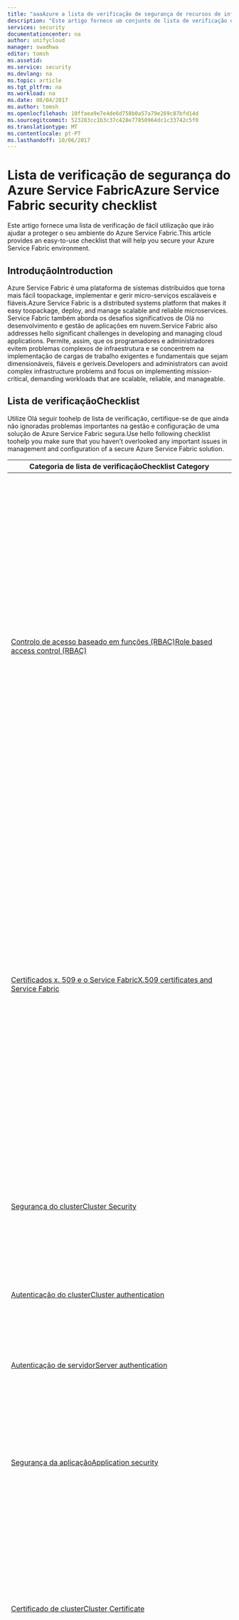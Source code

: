 ```yaml
---
title: "aaaAzure a lista de verificação de segurança de recursos de infraestrutura do serviço | Microsoft Docs"
description: "Este artigo fornece um conjunto de lista de verificação de segurança de segurança de recursos de infraestrutura do Azure."
services: security
documentationcenter: na
author: unifycloud
manager: swadhwa
editor: tomsh
ms.assetid: 
ms.service: security
ms.devlang: na
ms.topic: article
ms.tgt_pltfrm: na
ms.workload: na
ms.date: 08/04/2017
ms.author: tomsh
ms.openlocfilehash: 10ffaea9e7e4de6d758b0a57a79e269c87bfd14d
ms.sourcegitcommit: 523283cc1b3c37c428e77850964dc1c33742c5f0
ms.translationtype: MT
ms.contentlocale: pt-PT
ms.lasthandoff: 10/06/2017
---
```

# <a name="azure-service-fabric-security-checklist"></a><span data-ttu-id="a61f3-103">Lista de verificação de segurança do Azure Service Fabric</span><span class="sxs-lookup"><span data-stu-id="a61f3-103">Azure Service Fabric security checklist</span></span>
<span data-ttu-id="a61f3-104">Este artigo fornece uma lista de verificação de fácil utilização que irão ajudar a proteger o seu ambiente do Azure Service Fabric.</span><span class="sxs-lookup"><span data-stu-id="a61f3-104">This article provides an easy-to-use checklist that will help you secure your Azure Service Fabric environment.</span></span>

## <a name="introduction"></a><span data-ttu-id="a61f3-105">Introdução</span><span class="sxs-lookup"><span data-stu-id="a61f3-105">Introduction</span></span>
<span data-ttu-id="a61f3-106">Azure Service Fabric é uma plataforma de sistemas distribuídos que torna mais fácil toopackage, implementar e gerir micro-serviços escaláveis e fiáveis.</span><span class="sxs-lookup"><span data-stu-id="a61f3-106">Azure Service Fabric is a distributed systems platform that makes it easy toopackage, deploy, and manage scalable and reliable microservices.</span></span> <span data-ttu-id="a61f3-107">Service Fabric também aborda os desafios significativos de Olá no desenvolvimento e gestão de aplicações em nuvem.</span><span class="sxs-lookup"><span data-stu-id="a61f3-107">Service Fabric also addresses hello significant challenges in developing and managing cloud applications.</span></span> <span data-ttu-id="a61f3-108">Permite, assim, que os programadores e administradores evitem problemas complexos de infraestrutura e se concentrem na implementação de cargas de trabalho exigentes e fundamentais que sejam dimensionáveis, fiáveis e geríveis.</span><span class="sxs-lookup"><span data-stu-id="a61f3-108">Developers and administrators can avoid complex infrastructure problems and focus on implementing mission-critical, demanding workloads that are scalable, reliable, and manageable.</span></span>

## <a name="checklist"></a><span data-ttu-id="a61f3-109">Lista de verificação</span><span class="sxs-lookup"><span data-stu-id="a61f3-109">Checklist</span></span>
<span data-ttu-id="a61f3-110">Utilize Olá seguir toohelp de lista de verificação, certifique-se de que ainda não ignoradas problemas importantes na gestão e configuração de uma solução de Azure Service Fabric segura.</span><span class="sxs-lookup"><span data-stu-id="a61f3-110">Use hello following checklist toohelp you make sure that you haven’t overlooked any important issues in management and configuration of a secure Azure Service Fabric solution.</span></span>


|<span data-ttu-id="a61f3-111">Categoria de lista de verificação</span><span class="sxs-lookup"><span data-stu-id="a61f3-111">Checklist Category</span></span>| <span data-ttu-id="a61f3-112">Descrição</span><span class="sxs-lookup"><span data-stu-id="a61f3-112">Description</span></span> |
| ------------ | -------- |
|[<span data-ttu-id="a61f3-113">Controlo de acesso baseado em funções (RBAC)</span><span class="sxs-lookup"><span data-stu-id="a61f3-113">Role based access control (RBAC)</span></span>](https://docs.microsoft.com/en-us/azure/service-fabric/service-fabric-cluster-security-roles) | <ul><li><span data-ttu-id="a61f3-114">Controlo de acesso permite Olá administrador toolimit acesso toocertain cluster operações de cluster para diferentes grupos de utilizadores, tornando o cluster de Olá mais segura.</span><span class="sxs-lookup"><span data-stu-id="a61f3-114">Access control allows hello cluster administrator toolimit access toocertain cluster operations for different groups of users, making hello cluster more secure.</span></span></li><li><span data-ttu-id="a61f3-115">Os administradores têm capacidades de toomanagement acesso total (incluindo as capacidades de leitura/escrita).</span><span class="sxs-lookup"><span data-stu-id="a61f3-115">Administrators have full access toomanagement capabilities (including read/write capabilities).</span></span> </li><li>   <span data-ttu-id="a61f3-116">Por predefinição, os utilizadores, tem apenas capacidades de toomanagement de acesso de leitura (por exemplo, capacidades de consulta) e Olá capacidade tooresolve serviços e aplicações.</span><span class="sxs-lookup"><span data-stu-id="a61f3-116">Users, by default, have only read access toomanagement capabilities (for example, query capabilities), and hello ability tooresolve applications and services.</span></span></li></ul>|
|[<span data-ttu-id="a61f3-117">Certificados x. 509 e o Service Fabric</span><span class="sxs-lookup"><span data-stu-id="a61f3-117">X.509 certificates and Service Fabric</span></span>](https://docs.microsoft.com/en-us/azure/service-fabric/service-fabric-cluster-security) | <ul><li><span data-ttu-id="a61f3-118">[Certificados](https://docs.microsoft.com/en-us/dotnet/framework/wcf/feature-details/working-with-certificates) utilizados em clusters de cargas de trabalho de produção em execução devem ser criadas utilizando um serviço de certificado de servidor Windows corretamente configurado ou obtidas a partir de um aprovados [autoridade de certificação (CA)](https://en.wikipedia.org/wiki/Certificate_authority).</span><span class="sxs-lookup"><span data-stu-id="a61f3-118">[Certificates](https://docs.microsoft.com/en-us/dotnet/framework/wcf/feature-details/working-with-certificates) used in clusters running production workloads should be created by using a correctly configured Windows Server certificate service or obtained from an approved [Certificate Authority (CA)](https://en.wikipedia.org/wiki/Certificate_authority).</span></span></li><li><span data-ttu-id="a61f3-119">Nunca utilize qualquer [temporário ou testar certificados](https://docs.microsoft.com/en-us/dotnet/framework/wcf/feature-details/how-to-create-temporary-certificates-for-use-during-development) na produção que são criados com ferramentas como [MakeCert.exe](https://msdn.microsoft.com/library/windows/desktop/aa386968.aspx).</span><span class="sxs-lookup"><span data-stu-id="a61f3-119">Never use any [temporary or test certificates](https://docs.microsoft.com/en-us/dotnet/framework/wcf/feature-details/how-to-create-temporary-certificates-for-use-during-development) in production that are created with tools such as [MakeCert.exe](https://msdn.microsoft.com/library/windows/desktop/aa386968.aspx).</span></span> </li><li><span data-ttu-id="a61f3-120">Pode utilizar um [certificado autoassinado](https://docs.microsoft.com/en-us/azure/service-fabric/service-fabric-windows-cluster-x509-security) mas, deve apenas fazer para clusters de teste e não na produção.</span><span class="sxs-lookup"><span data-stu-id="a61f3-120">You can use a [self-signed certificate](https://docs.microsoft.com/en-us/azure/service-fabric/service-fabric-windows-cluster-x509-security) but, should only do so for test clusters and not in production.</span></span></li></ul>|
|[<span data-ttu-id="a61f3-121">Segurança do cluster</span><span class="sxs-lookup"><span data-stu-id="a61f3-121">Cluster Security</span></span>](https://docs.microsoft.com/en-us/azure/service-fabric/service-fabric-cluster-security) | <ul><li><span data-ttu-id="a61f3-122">cenários de segurança do cluster Olá incluem a segurança do nó para o nó, segurança de nó de cliente, [controlo de acesso baseado em funções (RBAC)](https://docs.microsoft.com/en-us/azure/service-fabric/service-fabric-cluster-security-roles).</span><span class="sxs-lookup"><span data-stu-id="a61f3-122">hello cluster security scenarios include Node-to-node security, Client-to-node security, [Role-based access control (RBAC)](https://docs.microsoft.com/en-us/azure/service-fabric/service-fabric-cluster-security-roles).</span></span></li></ul>|
|[<span data-ttu-id="a61f3-123">Autenticação do cluster</span><span class="sxs-lookup"><span data-stu-id="a61f3-123">Cluster authentication</span></span>](https://docs.microsoft.com/en-us/azure/service-fabric/service-fabric-cluster-creation-via-arm) | <ul><li><span data-ttu-id="a61f3-124">Autentica [comunicação de nó de nó](https://github.com/MicrosoftDocs/azure-docs/blob/master/articles/service-fabric/service-fabric-cluster-security.md) para Federação de cluster.</span><span class="sxs-lookup"><span data-stu-id="a61f3-124">Authenticates [node-to-node communication](https://github.com/MicrosoftDocs/azure-docs/blob/master/articles/service-fabric/service-fabric-cluster-security.md) for cluster federation.</span></span> </li></ul>|
|[<span data-ttu-id="a61f3-125">Autenticação de servidor</span><span class="sxs-lookup"><span data-stu-id="a61f3-125">Server authentication</span></span>](https://docs.microsoft.com/en-us/azure/service-fabric/service-fabric-cluster-creation-via-arm) | <ul><li><span data-ttu-id="a61f3-126">Autentica Olá [pontos finais de gestão de cluster](https://docs.microsoft.com/en-us/azure/service-fabric/service-fabric-cluster-creation-via-portal) tooa cliente de gestão.</span><span class="sxs-lookup"><span data-stu-id="a61f3-126">Authenticates hello [cluster management endpoints](https://docs.microsoft.com/en-us/azure/service-fabric/service-fabric-cluster-creation-via-portal) tooa management client.</span></span></li></ul>|
|[<span data-ttu-id="a61f3-127">Segurança da aplicação</span><span class="sxs-lookup"><span data-stu-id="a61f3-127">Application security</span></span>](https://docs.microsoft.com/en-us/azure/service-fabric/service-fabric-cluster-creation-via-arm)| <ul><li><span data-ttu-id="a61f3-128">A encriptação e desencriptação de valores de configuração de aplicação.</span><span class="sxs-lookup"><span data-stu-id="a61f3-128">Encryption and decryption of application configuration values.</span></span></li><li> <span data-ttu-id="a61f3-129">Encriptação dos dados em nós durante a replicação.</span><span class="sxs-lookup"><span data-stu-id="a61f3-129">Encryption of data across nodes during replication.</span></span></li></ul>|
|[<span data-ttu-id="a61f3-130">Certificado de cluster</span><span class="sxs-lookup"><span data-stu-id="a61f3-130">Cluster Certificate</span></span>](https://docs.microsoft.com/en-us/azure/service-fabric/service-fabric-windows-cluster-x509-security) | <ul><li><span data-ttu-id="a61f3-131">Este certificado é necessário toosecure Olá comunicação entre nós Olá num cluster.</span><span class="sxs-lookup"><span data-stu-id="a61f3-131">This certificate is required toosecure hello communication between hello nodes on a cluster.</span></span></li><li>  <span data-ttu-id="a61f3-132">Definir o thumbprint Olá Olá primário do certificado de no Olá secção Thumbprint e que Olá secundária em variáveis de ThumbprintSecondary Olá.</span><span class="sxs-lookup"><span data-stu-id="a61f3-132">Set hello thumbprint of hello primary certificate in hello Thumbprint section and that of hello secondary in hello ThumbprintSecondary variables.</span></span></li></ul>|
|[<span data-ttu-id="a61f3-133">ServerCertificate</span><span class="sxs-lookup"><span data-stu-id="a61f3-133">ServerCertificate</span></span>](https://docs.microsoft.com/en-us/azure/service-fabric/service-fabric-windows-cluster-x509-security)| <ul><li><span data-ttu-id="a61f3-134">Este certificado é apresentado toohello cliente quando este tenta tooconnect toothis cluster.</span><span class="sxs-lookup"><span data-stu-id="a61f3-134">This certificate is presented toohello client when it tries tooconnect toothis cluster.</span></span> <span data-ttu-id="a61f3-135">Pode utilizar dois certificados de servidor diferente, um servidor principal e secundária para a atualização.</span><span class="sxs-lookup"><span data-stu-id="a61f3-135">You can use two different server certificates, a primary and a secondary for upgrade.</span></span></li></ul>|
|<span data-ttu-id="a61f3-136">ClientCertificateThumbprints</span><span class="sxs-lookup"><span data-stu-id="a61f3-136">ClientCertificateThumbprints</span></span>| <ul><li><span data-ttu-id="a61f3-137">Este é um conjunto de certificados que pretende que o tooinstall nos clientes Olá autenticado.</span><span class="sxs-lookup"><span data-stu-id="a61f3-137">This is a set of certificates that you want tooinstall on hello authenticated clients.</span></span> </li></ul>|
|<span data-ttu-id="a61f3-138">ClientCertificateCommonNames</span><span class="sxs-lookup"><span data-stu-id="a61f3-138">ClientCertificateCommonNames</span></span>| <ul><li><span data-ttu-id="a61f3-139">Definir Olá nome comum do certificado de cliente primeiro Olá para Olá CertificateCommonName.</span><span class="sxs-lookup"><span data-stu-id="a61f3-139">Set hello common name of hello first client certificate for hello CertificateCommonName.</span></span> <span data-ttu-id="a61f3-140">Olá CertificateIssuerThumbprint é Olá impressão digital para emissor Olá deste certificado.</span><span class="sxs-lookup"><span data-stu-id="a61f3-140">hello CertificateIssuerThumbprint is hello thumbprint for hello issuer of this certificate.</span></span> </li></ul>|
|<span data-ttu-id="a61f3-141">ReverseProxyCertificate</span><span class="sxs-lookup"><span data-stu-id="a61f3-141">ReverseProxyCertificate</span></span>| <ul><li><span data-ttu-id="a61f3-142">Este é um certificado opcional que pode ser especificado se quiser toosecure sua [Proxy inverso](https://docs.microsoft.com/en-in/azure/service-fabric/service-fabric-reverseproxy).</span><span class="sxs-lookup"><span data-stu-id="a61f3-142">This is an optional certificate that can be specified if you want toosecure your [Reverse Proxy](https://docs.microsoft.com/en-in/azure/service-fabric/service-fabric-reverseproxy).</span></span> </li></ul>|
|<span data-ttu-id="a61f3-143">Cofre de Chaves</span><span class="sxs-lookup"><span data-stu-id="a61f3-143">Key Vault</span></span>| <ul><li><span data-ttu-id="a61f3-144">Utilizadas toomanage certificados em clusters de Service Fabric no Azure.</span><span class="sxs-lookup"><span data-stu-id="a61f3-144">Used toomanage certificates for Service Fabric clusters in Azure.</span></span>  </li></ul>|


## <a name="next-steps"></a><span data-ttu-id="a61f3-145">Passos seguintes</span><span class="sxs-lookup"><span data-stu-id="a61f3-145">Next steps</span></span>
- [<span data-ttu-id="a61f3-146">Processo de atualização de Cluster do Service Fabric e as expectativas do utilizador</span><span class="sxs-lookup"><span data-stu-id="a61f3-146">Service Fabric Cluster upgrade process and expectations from you</span></span>](https://docs.microsoft.com/en-us/azure/service-fabric/service-fabric-cluster-upgrade)
- <span data-ttu-id="a61f3-147">[Gerir as aplicações de Service Fabric no Visual Studio](https://docs.microsoft.com/en-us/azure/service-fabric/service-fabric-manage-application-in-visual-studio).</span><span class="sxs-lookup"><span data-stu-id="a61f3-147">[Managing your Service Fabric applications in Visual Studio](https://docs.microsoft.com/en-us/azure/service-fabric/service-fabric-manage-application-in-visual-studio).</span></span>
- <span data-ttu-id="a61f3-148">[Introdução de modelo de estado de funcionamento do serviço Fabric](https://docs.microsoft.com/en-us/azure/service-fabric/service-fabric-health-introduction).</span><span class="sxs-lookup"><span data-stu-id="a61f3-148">[Service Fabric Health model introduction](https://docs.microsoft.com/en-us/azure/service-fabric/service-fabric-health-introduction).</span></span>
